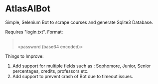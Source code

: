 # AtlasAIBot
Simple, Selenium Bot to scrape courses and generate Sqlite3 Database.

Requires "login.txt". 
Format:
><username><br>
><password (base64 encoded)>

Things to Improve: 
  1) Add support for multiple fields such as : Sophomore, Junior, Senior percentages, credits, professors etc. 
  2) Add support to prevent crash of Bot due to timeout issues. 
